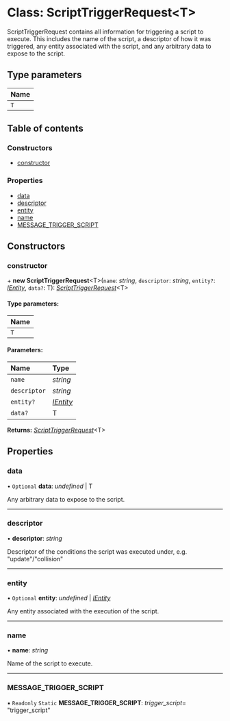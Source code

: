 # Class: ScriptTriggerRequest<T\>

ScriptTriggerRequest contains all information for triggering a script to
execute. This includes the name of the script, a descriptor of how it was
triggered, any entity associated with the script, and any arbitrary data to
expose to the script.

## Type parameters

Name |
:------ |
`T` |

## Table of contents

### Constructors

- [constructor](scripttriggerrequest.md#constructor)

### Properties

- [data](scripttriggerrequest.md#data)
- [descriptor](scripttriggerrequest.md#descriptor)
- [entity](scripttriggerrequest.md#entity)
- [name](scripttriggerrequest.md#name)
- [MESSAGE\_TRIGGER\_SCRIPT](scripttriggerrequest.md#message_trigger_script)

## Constructors

### constructor

\+ **new ScriptTriggerRequest**<T\>(`name`: *string*, `descriptor`: *string*, `entity?`: [*IEntity*](../interfaces/ientity.md), `data?`: T): [*ScriptTriggerRequest*](scripttriggerrequest.md)<T\>

#### Type parameters:

Name |
:------ |
`T` |

#### Parameters:

Name | Type |
:------ | :------ |
`name` | *string* |
`descriptor` | *string* |
`entity?` | [*IEntity*](../interfaces/ientity.md) |
`data?` | T |

**Returns:** [*ScriptTriggerRequest*](scripttriggerrequest.md)<T\>

## Properties

### data

• `Optional` **data**: *undefined* \| T

Any arbitrary data to expose to the script.

___

### descriptor

• **descriptor**: *string*

Descriptor of the conditions the script was executed under, e.g.
"update"/"collision"

___

### entity

• `Optional` **entity**: *undefined* \| [*IEntity*](../interfaces/ientity.md)

Any entity associated with the execution of the script.

___

### name

• **name**: *string*

Name of the script to execute.

___

### MESSAGE\_TRIGGER\_SCRIPT

▪ `Readonly` `Static` **MESSAGE\_TRIGGER\_SCRIPT**: *trigger_script*= "trigger\_script"
